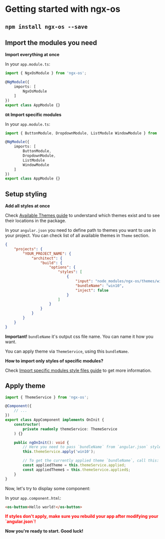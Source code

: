 # Getting started with ngx-os

## `npm install ngx-os --save`
## Import the modules you need

**Import everything at once**

In your `app.module.ts`:
```typescript
import { NgxOsModule } from 'ngx-os';

@NgModule({
    imports: [
        NgxOsModule
    ]
})
export class AppModule {}
```

**`OR` Import specific modules**

In your `app.module.ts`:
```typescript
import { ButtonModule, DropdownModule, ListModule WindowModule } from 'ngx-os';

@NgModule({
    imports: [
        ButtonModule,
        DropdownModule,
        ListModule
        WindowModule
    ]
})
export class AppModule {}
```

## Setup styling

**Add all styles at once**

Check [Available Themes guide](https://github.com/dreyliky/ngx-os/blob/master/src/app/library/docs/guides/available-themes.md)
to understand which themes exist and to see their locations in the package.

In your `angular.json` you need to define path to themes you want to use in your project.
You can check list of all available themes in `Theme` section.

```json
{
    "projects": {
        "YOUR_PROJECT_NAME": {
            "architect": {
                "build": {
                    "options": {
                        "styles": [
                            {
                                "input": "node_modules/ngx-os/themes/win10/index.scss",
                                "bundleName": "win10",
                                "inject": false
                            }
                        ]
                    }
                }
            }
        }
    }
}
```

**Important!** `bundleName` it's output css file name. You can name it how you want.

You can apply theme via `ThemeService`, using this `bundleName`.

**How to import only styles of specific modules?**

Check [Import specific modules style files guide](https://github.com/dreyliky/ngx-os/blob/master/src/app/library/docs/guides/import-specific-modules-style-files.md)
to get more information.

## Apply theme

```typescript
import { ThemeService } from 'ngx-os';

@Component({
    // ...
})
export class AppComponent implements OnInit {
    constructor(
        private readonly themeService: ThemeService
    ) {}

    public ngOnInit(): void {
        // Here you need to pass `bundleName` from `angular.json` styles
        this.themeService.apply('win10');

        // To get the currently applied theme `bundleName`, call this:
        const appliedTheme = this.themeService.applied;
        const appliedTheme$ = this.themeService.applied$;
    }
}
```

Now, let's try to display some component:

In your `app.component.html`:
```html
<os-button>Hello world!</os-button>
```

<p>
    <font color="red">
        <b>If styles don't apply, make sure you rebuild your app after modifying your `angular.json`!</b>
    </font>
</p>

**Now you're ready to start. Good luck!**
